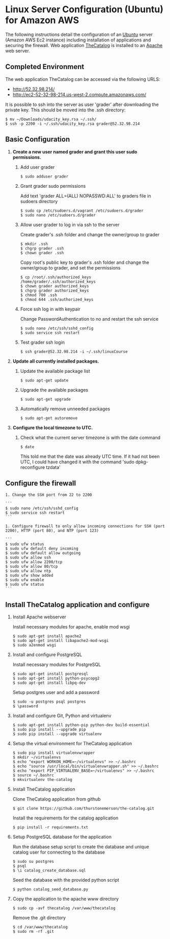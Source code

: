 # Linux Server Configuration (Ubuntu) for Amazon AWS

The following instructions detail the configuration of an [Ubuntu](http://www.ubuntu.com/) server (Amazon AWS Ec2 instance) including installation of
applications and securing the firewall. Web application [TheCatalog](https://github.com/thurstonemerson/the-catalog) is installed to an [Apache](https://httpd.apache.org/) web server. 

## Completed Environment

The web application TheCatalog can be accessed via the following URLS:

- http://52.32.98.214/ 
- http://ec2-52-32-98-214.us-west-2.compute.amazonaws.com/

It is possible to ssh into the server as user 'grader' after downloading the private key. This should
be moved into the .ssh directory:

```
$ mv ~/Downloads/udacity_key.rsa ~/.ssh/
$ ssh -p 2200 -i ~/.ssh/udacity_key.rsa grader@52.32.98.214
```

## Basic Configuration

1. **Create a new user named grader and grant this user sudo permissions.**
	1. Add user grader
    	```
		$ sudo adduser grader
    	```
    
    1. Grant grader sudo permissions
    
    	Add text 'grader ALL=(ALL) NOPASSWD:ALL' to graders file in sudoers directory
        ```
		$ sudo cp /etc/sudoers.d/vagrant /etc/sudoers.d/grader
		$ sudo nano /etc/sudoers.d/grader
    	```
    	
    1. Allow user grader to log in via ssh to the server
    
		Create grader's .ssh folder and change the owner/group to grader
		
		```
		$ mkdir .ssh
		$ chgrp grader .ssh
		$ chown grader .ssh
    	```
    	Copy root's public key to grader's .ssh folder and change the owner/group to grader, and set the permissions
    	```
		$ cp /root/.ssh/authorized_keys /home/grader/.ssh/authorized_keys
		$ chown grader authorized_keys
		$ chgrp grader authorized_keys
		$ chmod 700 .ssh
		$ chmod 644 .ssh/authorized_keys
    	``` 	
    1. Force ssh log in with keypair
    
     	Change PasswordAuthentication to no and restart the ssh service
		```
		$ sudo nano /etc/ssh/sshd_config
		$ sudo service ssh restart
    	```

    1. Test grader ssh login
    	```
		$ ssh grader@52.32.98.214 -i ~/.ssh/linuxCourse
    	```	

1. **Update all currently installed packages.**
     1. Update the available package list
     
    	```
		$ sudo apt-get update
    	```	
     1. Upgrade the available packages
     
    	```
		$ sudo apt-get upgrade
    	```	
     1. Automatically remove unneeded packages
     
    	```
		$ sudo apt-get autoremove
    	```	

1. **Configure the local timezone to UTC.**
     1. Check what the current server timezone is with the date command
     
    	```
		$ date
    	```
    	
    	This told me that the date was already UTC time. If it had not been UTC, I could have
    	changed it with the command 'sudo dpkg-reconfigure tzdata'
    	
## Configure the firewall

	1. Change the SSH port from 22 to 2200

	```
	$ sudo nano /etc/ssh/sshd_config
	$ sudo service ssh restart
	```
	
	1. Configure firewall to only allow incoming connections for SSH (port 2200), HTTP (port 80), and NTP (port 123)

	```
	$ sudo ufw status
	$ sudo ufw default deny incoming
	$ sudo ufw default allow outgoing
	$ sudo ufw allow ssh
	$ sudo ufw allow 2200/tcp
	$ sudo ufw allow 80/tcp
	$ sudo ufw allow ntp
	$ sudo ufw show added
	$ sudo ufw enable
	$ sudo ufw status
	```
	
## Install TheCatalog application and configure

1. Install Apache webserver

	Install necessary modules for apache, enable mod wsgi 
	```
	$ sudo apt-get install apache2
    $ sudo apt-get install libapache2-mod-wsgi
    $ sudo a2enmod wsgi
	```

1. Install and configure PostgreSQL

	Install necessary modules for PostgreSQL
	```
	$ sudo apt-get install postgresql
	$ sudo apt-get install python-psycopg2
	$ sudo apt-get install libpq-dev
	```
	
	Setup postgres user and add a password
	```	
	$ sudo -u postgres psql postgres
	$ \password
	```

1. Install and configure Git, Python and virtualenv


	```
	$ sudo apt-get install python-pip python-dev build-essential 
	$ sudo pip install --upgrade pip 
	$ sudo pip install --upgrade virtualenv
	```
	
1. Setup the virtual environment for TheCatalog application

	```
	$ sudo pip install virtualenvwrapper
	$ mkdir ~/virtualenvs
	$ echo "export WORKON_HOME=~/virtualenvs" >> ~/.bashrc
	$ echo "source /usr/local/bin/virtualenvwrapper.sh" >> ~/.bashrc
	$ echo "export PIP_VIRTUALENV_BASE=~/virtualenvs" >> ~/.bashrc
	$ source ~/.bashrc
	$ mkvirtualenv the-catalog
	```
	
1. Install TheCatalog application

	Clone TheCatalog application from github
	
	```
	$ git clone https://github.com/thurstonemerson/the-catalog.git
	```
	
	Install the requirements for the catalog application
	
	```
	$ pip install -r requirements.txt
	```
	
1. Setup PostgreSQL database for the application

	Run the database setup script to create the database and unique catalog user for connecting to the database

    ```
	$ sudo su postgres
	$ psql 
	$ \i catalog_create_database.sql
    ```
    
    Seed the database with the provided python script

    ```
	$ python catalog_seed_database.py
    ```
    
1. Copy the application to the apache www directory

    ```
	$ sudo cp -avf thecatalog /var/www/thecatalog
    ```
    
    Remove the .git directory
    
    ```
	$ cd /var/www/thecatalog
	$ sudo rm -rf .git
    ```
    
		